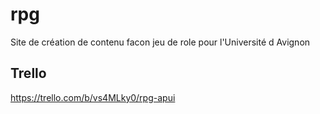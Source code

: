 # rpg
Site de création de contenu facon jeu de role pour l'Université d Avignon

## Trello 
https://trello.com/b/vs4MLky0/rpg-apui
